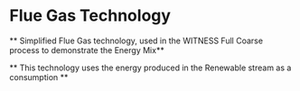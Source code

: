 # Flue Gas Technology

** Simplified Flue Gas technology, used in the WITNESS Full Coarse process to demonstrate the Energy Mix**

** This technology uses the energy produced in the Renewable stream as a consumption **